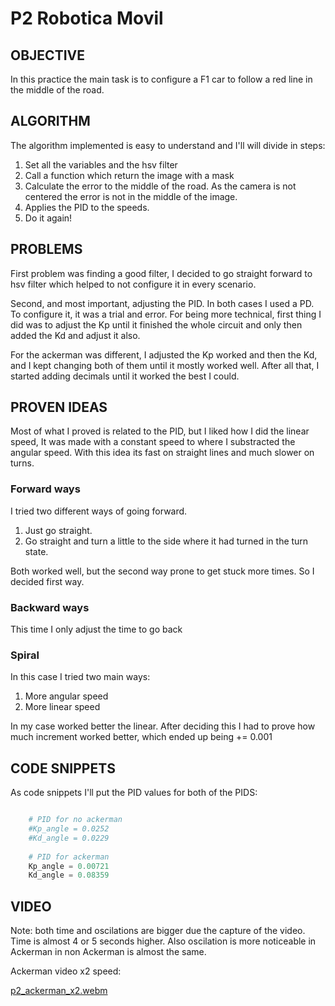 # P2 Robotica Movil

## OBJECTIVE

In this practice the main task is to configure a F1 car to follow a red line in the middle of the road.

## ALGORITHM

The algorithm implemented is easy to understand and I'll will divide in steps:

1. Set all the variables and the hsv filter
2. Call a function which return the image with a mask
3. Calculate the error to the middle of the road. As the camera is not centered the error is not in the middle of the image.
4. Applies the PID to the speeds.
5. Do it again!

## PROBLEMS

First problem was finding a good filter, I decided to go straight forward to hsv filter which helped to not configure it in every scenario.

Second, and most important, adjusting the PID. In both cases I used a PD. To configure it, it was a trial and error. For being more technical, first thing I did was to adjust the Kp until it finished the whole circuit and only then added the Kd and adjust it also.

For the ackerman was different, I adjusted the Kp worked and then the Kd, and I kept changing both of them until it mostly worked well. After all that, I started adding decimals until it worked the best I could.

## PROVEN IDEAS

Most of what I proved is related to the PID, but I liked how I did the linear speed, It was made with a constant speed to where I substracted the angular speed. With this idea its fast on straight lines and much slower on turns.

### Forward ways

I tried two different ways of going forward.
1. Just go straight.
2. Go straight and turn a little to the side where it had turned in the turn state.

Both worked well, but the second way prone to get stuck more times. So I decided first way.

### Backward ways

This time I only adjust the time to go back

### Spiral 

In this case I tried two main ways:

1. More angular speed
2. More linear speed

In my case worked better the linear. After deciding this I had to prove how much increment worked better, which ended up being += 0.001

## CODE SNIPPETS

As code snippets I'll put the PID values for both of the PIDS:

```python

    # PID for no ackerman
    #Kp_angle = 0.0252
    #Kd_angle = 0.0229
    
    # PID for ackerman
    Kp_angle = 0.00721
    Kd_angle = 0.08359

```

## VIDEO

Note: both time and oscilations are bigger due the capture of the video. Time is almost 4 or 5 seconds higher. Also oscilation is more noticeable in Ackerman in non Ackerman is almost the same.




Ackerman video x2 speed:

[p2_ackerman_x2.webm](https://github.com/user-attachments/assets/ab7997f5-03e5-44e8-8cd4-03c7b263f7f3)


